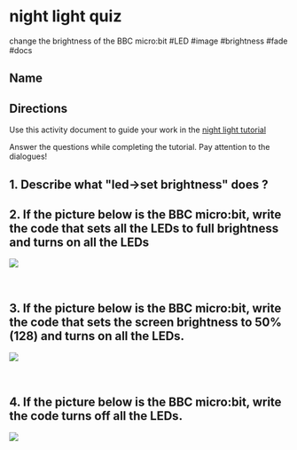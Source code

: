 # night light quiz

change the brightness of the BBC micro:bit #LED #image #brightness #fade #docs

## Name

## Directions

Use this activity document to guide your work in the [night light tutorial](/microbit/lessons/night-light/tutorial)

Answer the questions while completing the tutorial. Pay attention to the dialogues!

## 1. Describe what "led->set brightness" does ? 

## 2. If the picture below is the BBC micro:bit, write the code that sets all the LEDs to full brightness and turns on all the LEDs

![](/static/mb/lessons/night-light-0.png)

<br />

## 3. If the picture below is the BBC micro:bit, write the code that sets the screen brightness to 50% (128) and turns on all the LEDs.

![](/static/mb/lessons/night-light-1.png)

<br/>

## 4. If the picture below is the BBC micro:bit, write the code turns off all the LEDs.

![](/static/mb/lessons/night-light-2.png)

